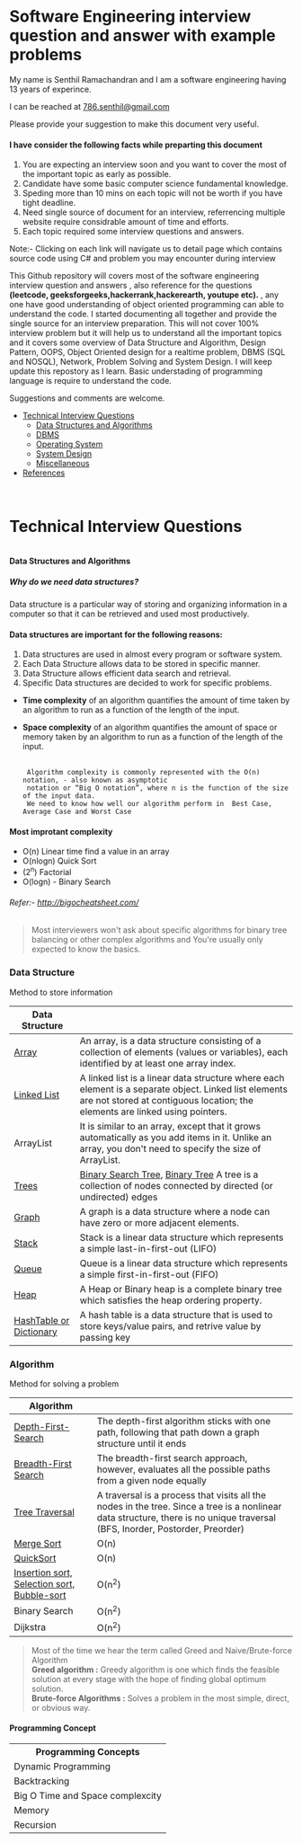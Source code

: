 # Software Engineering interview question and answer with example problems

My name is Senthil Ramachandran and I am a software engineering having 13 years of experince.

I can be reached at 786.senthil@gmail.com

Please provide your suggestion to make this document very useful.

#### I have consider the following facts while preparting this document
1. You are expecting an interview soon and you want to cover the most of the important topic as early as possible.
2. Candidate have some basic computer science fundamental knowledge.
3. Speding more than 10 mins on each topic will not be worth if you have tight deadline.
4. Need single source of document for an interview, referrencing multiple website require considrable amount of time and efforts. 
5. Each topic required some interview questions and answers. 

Note:- Clicking on each link will navigate us to detail page which contains source code using C# and problem you may encounter during interview


This Github repository will covers most of the software engineering interview  question and answers , also reference for the questions <b> (leetcode, geeksforgeeks,hackerrank,hackerearth, youtupe etc).</b> , any one have good understanding of object oriented programming  can able to understand the code. I started documenting all together and provide the single source for an interview preparation. This will not cover 100% interview problem but it will help us to understand all the important topics and it covers some overview of Data Structure and Algorithm, Design Pattern, OOPS, Object Oriented design for a realtime problem, DBMS (SQL and NOSQL), Network, Problem Solving and System Design. I will keep update this repostory as I learn. Basic understading of programming language is require to understand the code.

Suggestions and comments are welcome. 

* [Technical Interview Questions](#tech)
   * [Data Structures and Algorithms](#dsalg)
   * [DBMS](#dbms)
   * [Operating System](#os)
   * [System Design](#design)
   * [Miscellaneous](#misc)
* [References](#ref)
<br/>
<h1> <b name="tech">Technical Interview Questions</b> </h1>
 <br/>
 <b name="dsalg">Data Structures and Algorithms</b>
 <p> 
  <h5>Why do we need data structures? </h5>
Data structure is a particular way of storing and organizing information in a computer so that it can be retrieved and used most productively.

#### Data structures are important for the following reasons:

1. Data structures are used in almost every program or software system.
2. Each Data Structure allows data to be stored in specific manner.
3. Data Structure allows efficient data search and retrieval.
4. Specific Data structures are decided to work for specific problems.
 </p>



  - <b>Time complexity</b> of an algorithm quantifies the amount of time taken by an algorithm to run as a function of the length of the input.
  - <b>Space complexity</b> of an algorithm quantifies the amount of space or memory taken by an algorithm to run as a function of the length of the input.<br/><br>
    
         Algorithm complexity is commonly represented with the O(n) notation, - also known as asymptotic 
         notation or “Big O notation”, where n is the function of the size of the input data. 
         We need to know how well our algorithm perform in  Best Case, Average Case and Worst Case 
         
 #### Most improtant complexity 
   - O(n) Linear time find a value in an array 
   - O(nlogn) Quick Sort
   - (2<sup>n</sup>) Factorial 
   - O(logn) - Binary Search
           
   ###### Refer:- http://bigocheatsheet.com/

  > Most interviewers won't ask about specific algorithms for binary tree balancing or 
     other complex algorithms and You're usually only expected to know the basics.
 
### Data Structure
Method to store information

| Data Structure |   | 
| -------------- | --------- | 
| [Array](https://github.com/senthil338/coding_interview/tree/master/CodingPractice/CodingPractice/DataStructure/Array) | An array, is a data structure consisting of a collection of elements (values or variables), each identified by at least one array index. |	
| [Linked List](https://github.com/senthil338/coding_interview/tree/master/CodingPractice/CodingPractice/DataStructure/LinkedList) | A linked list is a linear data structure where each element is a separate object. Linked list elements are not stored at contiguous location; the elements are linked using pointers. |	
| ArrayList | It is similar to an array, except that it grows automatically as you add items in it. Unlike an array, you don't need to specify the size of ArrayList. |	
| [Trees](https://github.com/senthil338/coding_interview/tree/master/CodingPractice/CodingPractice/DataStructure/Trees) | [Binary Search Tree](https://github.com/senthil338/coding_interview/blob/master/CodingPractice/CodingPractice/DataStructure/Trees/README.MD#binarytree), [Binary Tree](https://github.com/senthil338/coding_interview/blob/master/CodingPractice/CodingPractice/DataStructure/Trees/README.MD#binarytree) A tree is a collection of nodes connected by directed (or undirected) edges |	
| [Graph](https://github.com/senthil338/coding_interview/tree/master/CodingPractice/CodingPractice/GraphAlgorithm) | A graph is a data structure where a node can have zero or more adjacent elements. |	
| [Stack](https://github.com/senthil338/coding_interview/tree/master/CodingPractice/CodingPractice/DataStructure/Stack)  | Stack is a linear data structure which represents a simple last-in-first-out (LIFO) |	
| [Queue](https://github.com/senthil338/coding_interview/tree/master/CodingPractice/CodingPractice/DataStructure/Queue) | Queue is a linear data structure which represents a simple first-in-first-out (FIFO)  |	
| [Heap](https://github.com/senthil338/coding_interview/blob/master/CodingPractice/CodingPractice/DataStructure/Heap/README.MD)  | A Heap or Binary heap is a complete binary tree which satisfies the heap ordering property. |	
| [HashTable or Dictionary](https://github.com/senthil338/coding_interview/blob/master/CodingPractice/CodingPractice/DataStructure/HashTable/README.MD) | A hash table is a data structure that is used to store keys/value pairs, and retrive value by passing key |	

### Algorithm
Method for solving a problem

| Algorithm |   | 
| --- | --- | 
| [Depth-First-Search](https://github.com/senthil338/coding_interview/blob/master/CodingPractice/CodingPractice/GraphAlgorithm/README.md#dfs)	| The depth-first algorithm sticks with one path, following that path down a graph structure until it ends |	
| [Breadth-First Search](https://github.com/senthil338/coding_interview/blob/master/CodingPractice/CodingPractice/GraphAlgorithm/README.md#dfs) |	The breadth-first search approach, however, evaluates all the possible paths from a given node equally |	
| [Tree Traversal](https://github.com/senthil338/coding_interview/blob/master/CodingPractice/CodingPractice/DataStructure/Trees/README.MD#traversals) | A traversal is a process that visits all the nodes in the tree. Since a tree is a nonlinear data structure, there is no unique traversal (BFS, Inorder, Postorder, Preorder) | 
| [Merge Sort](https://github.com/senthil338/coding_interview/tree/master/CodingPractice/CodingPractice/SortingAlgorithm)  |	O(n) | 
| [QuickSort](https://github.com/senthil338/coding_interview/tree/master/CodingPractice/CodingPractice/SortingAlgorithm) | O(n) |	
| [Insertion sort, Selection sort, Bubble-sort](https://github.com/senthil338/coding_interview/tree/master/CodingPractice/CodingPractice/SortingAlgorithm) |	O(n<sup>2</sup>) | 
| Binary Search |	O(n<sup>2</sup>) | 
| Dijkstra |	O(n<sup>2</sup>) | 


 
  > Most of the time we hear the term called Greed and Naive/Brute-force Algorithm     
      **Greed algorithm :** Greedy algorithm is one which finds the feasible solution at every stage with 
      the hope of finding global optimum solution.       
      **Brute-force Algorithms :** Solves a problem in the most simple, direct, or obvious way.

#### Programming Concept 
<table>
<tr><th>Programming Concepts</th></tr>
<tr><td>Dynamic Programming</td></tr>
<tr><td>Backtracking</td></tr>
<tr><td>Big O Time and Space complexcity</td></tr>
<tr><td>Memory </td></tr>
<tr><td>Recursion</td></tr>

</table>






<p name="graph"></p>



